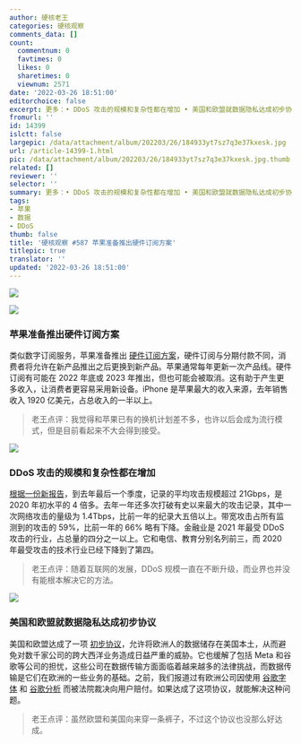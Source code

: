 ```yaml
---
author: 硬核老王
categories: 硬核观察
comments_data: []
count:
  commentnum: 0
  favtimes: 0
  likes: 0
  sharetimes: 0
  viewnum: 2571
date: '2022-03-26 18:51:00'
editorchoice: false
excerpt: 更多：• DDoS 攻击的规模和复杂性都在增加 • 美国和欧盟就数据隐私达成初步协议
fromurl: ''
id: 14399
islctt: false
largepic: /data/attachment/album/202203/26/184933yt7sz7q3e37kxesk.jpg
url: /article-14399-1.html
pic: /data/attachment/album/202203/26/184933yt7sz7q3e37kxesk.jpg.thumb.jpg
related: []
reviewer: ''
selector: ''
summary: 更多：• DDoS 攻击的规模和复杂性都在增加 • 美国和欧盟就数据隐私达成初步协议
tags:
- 苹果
- 数据
- DDoS
thumb: false
title: '硬核观察 #587 苹果准备推出硬件订阅方案'
titlepic: true
translator: ''
updated: '2022-03-26 18:51:00'
---
```


![](/data/attachment/album/202203/26/184933yt7sz7q3e37kxesk.jpg)


![](/data/attachment/album/202203/26/185021iksrznpz51ks8058.jpg)


### 苹果准备推出硬件订阅方案


类似数字订阅服务，苹果准备推出 [硬件订阅方案](https://www.bloomberg.com/news/articles/2022-03-24/apple-is-working-on-a-hardware-subscription-service-for-iphones)，硬件订阅与分期付款不同，消费者将允许在新产品推出之后更换到新产品。苹果通常每年更新一次产品线。硬件订阅有可能在 2022 年底或 2023 年推出，但也可能会被取消。这有助于产生更多收入，让消费者更容易采用新设备。iPhone 是苹果最大的收入来源，去年销售收入 1920 亿美元，占总收入的一半以上。



> 
> 老王点评：我觉得和苹果已有的换机计划差不多，也许以后会成为流行模式，但是目前看起来不大会得到接受。
> 
> 
> 


![](/data/attachment/album/202203/26/184958wv3ivkwpjjjvwu31.jpg)


### DDoS 攻击的规模和复杂性都在增加


[根据一份新报告](https://securitybrief.com.au/story/ddos-attacks-are-becoming-increasingly-large-and-complex)，到去年最后一个季度，记录的平均攻击规模超过 21Gbps，是 2020 年初水平的 4 倍多。去年一年还多次打破有史以来最大的攻击记录，其中一次网络攻击的量级为 1.4Tbps，比前一年的纪录大五倍以上。带宽攻击占所有监测到的攻击的 59%，比前一年的 66% 略有下降。金融业是 2021 年最受 DDoS 攻击的行业，占总量的四分之一以上。它和电信、教育分别名列前三，而 2020 年最受攻击的技术行业已经下降到了第四。



> 
> 老王点评：随着互联网的发展，DDoS 规模一直在不断升级，而业界也并没有能根本解决它的方法。
> 
> 
> 


![](/data/attachment/album/202203/26/185045z2irp9gx0f40cic0.jpg)


### 美国和欧盟就数据隐私达成初步协议


美国和欧盟达成了一项 [初步协议](https://www.wsj.com/articles/u-s-eu-reach-preliminary-deal-on-data-privacy-11648200085)，允许将欧洲人的数据储存在美国本土，从而避免对数千家公司的跨大西洋业务造成日益严重的威胁。它也缓解了包括 Meta 和谷歌等公司的担忧，这些公司在数据传输方面面临着越来越多的法律挑战，而数据传输是它们在欧洲的一些业务的基础。之前，我们报道过有欧洲公司因使用 [谷歌字体](/article-14234-1.html) 和 [谷歌分析](/article-14263-1.html) 而被法院裁决向用户赔付。如果达成了这项协议，就能解决这种问题。



> 
> 老王点评：虽然欧盟和美国向来穿一条裤子，不过这个协议也没那么好达成。
> 
> 
>